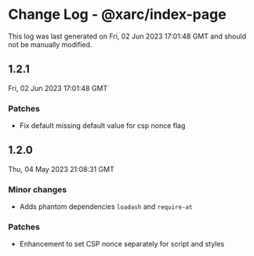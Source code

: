 # Change Log - @xarc/index-page

This log was last generated on Fri, 02 Jun 2023 17:01:48 GMT and should not be manually modified.

## 1.2.1
Fri, 02 Jun 2023 17:01:48 GMT

### Patches

- Fix default missing default value for csp nonce flag

## 1.2.0
Thu, 04 May 2023 21:08:31 GMT

### Minor changes

- Adds phantom dependencies `loadash` and `require-at`

### Patches

- Enhancement to set CSP nonce separately for script and styles

